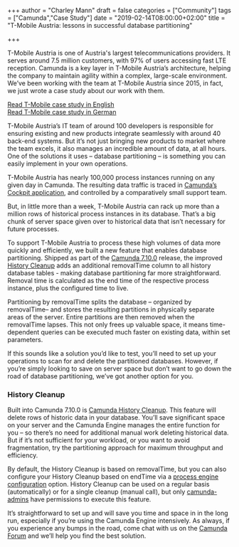 +++
author = "Charley Mann"
draft = false
categories = ["Community"]
tags = ["Camunda","Case Study"]
date = "2019-02-14T08:00:00+02:00"
title = "T-Mobile Austria: lessons in successful database partitioning"

+++

T-Mobile Austria is one of Austria's largest telecommunications providers. It serves around 7.5 million customers, with 97% of users accessing fast LTE reception. Camunda is a key layer in T-Mobile Austria’s architecture, helping the company to maintain agility within a complex, large-scale environment. We’ve been working with the team at T-Mobile Austria since 2015, in fact, we just wrote a case study about our work with them.

[Read T-Mobile case study in English](https://assets.ctfassets.net/vpidbgnakfvf/5vuJguInekMAdzBndkF5AA/2e0f79ecedbba0292e6cb7fb4d378ed1/Final_EN_T-Mobile_Austria.pdf)<br>
[Read T-Mobile case study in German](https://assets.ctfassets.net/vpidbgnakfvf/5vuJguInekMAdzBndkF5AA/45597874af3bc09b96e9b30e0c4e17a3/FINAL_DE_T-Mobile_Austria.pdf)

T-Mobile Austria’s IT team of around 100 developers is responsible for ensuring existing and new products integrate seamlessly with around 40 back-end systems. But it’s not just bringing new products to market where the team excels, it also manages an incredible amount of data, at all hours. One of the solutions it uses –  database partitioning –  is something you can easily implement in your own operations.

<!--more-->
T-Mobile Austria has nearly 100,000 process instances running on any given day in Camunda. The resulting data traffic is traced in [Camunda’s Cockpit application](https://docs.camunda.org/manual/7.10/webapps/cockpit/), and controlled by a comparatively small support team.

But, in little more than a week, T-Mobile Austria can rack up more than a million rows of historical process instances in its database. That’s a big chunk of server space given over to historical data that isn’t necessary for future processes.

To support T-Mobile Austria to process these high volumes of data more quickly and efficiently, we built a new feature that enables database partitioning. Shipped as part of the  [Camunda 7.10.0](https://docs.camunda.org/manual/latest/update/minor/79-to-710/) release, the improved [History Cleanup](https://docs.camunda.org/manual/7.10/user-guide/process-engine/history/#history-cleanup) adds an additional removalTime column to all history database tables - making database partitioning far more straightforward.  Removal time is calculated as the end time of the respective process instance, plus the configured time to live.

Partitioning by removalTime splits the database – organized by removalTime– and stores the resulting partitions in physically separate areas of the server. Entire partitions are then removed when the removalTime lapses. This not only frees up valuable space, it means time-dependent queries can be executed much faster on existing data, within set parameters.  

If this sounds like a solution you’d like to test, you’ll need to set up your operations to scan for and delete the partitioned databases. However, if you’re simply looking to save on server space but don’t want to go down the road of database partitioning, we’ve got another option for you.

### History Cleanup

Built into Camunda 7.10.0 is [Camunda History Cleanup](https://docs.camunda.org/manual/7.10/user-guide/process-engine/history/#history-cleanup). This feature will delete rows of historic data in your database. You’ll save significant space on your server and the Camunda Engine manages the entire function for you – so there’s no need for additional manual work deleting historical data. But if it’s not sufficient for your workload, or you want to avoid fragmentation, try the partitioning approach for maximum throughput and efficiency.

By default, the History Cleanup is based on removalTime, but you can also configure your History Cleanup based on endTime via a [process engine configuration](https://docs.camunda.org/manual/7.10/reference/deployment-descriptors/tags/process-engine/) option. History Cleanup can be used on a regular basis (automatically) or for a single cleanup (manual call), but only [camunda-admins](https://docs.camunda.org/manual/7.10/user-guide/process-engine/authorization-service/#the-camunda-admin-group) have permissions to execute this feature.

It’s straightforward to set up and will save you time and space in in the long run, especially if you’re using the Camunda Engine intensively.  As always, if you experience any bumps in the road, come chat with us on the [Camunda Forum](https://forum.camunda.org/) and we’ll help you find the best solution.
